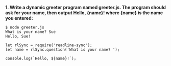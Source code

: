 **1. Write a dynamic greeter program named greeter.js. The program should ask for your name, then output Hello, {name}! where {name} is the name you entered:**

```
$ node greeter.js
What is your name? Sue
Hello, Sue!
```

```
let rlSync = require('readline-sync');
let name = rlSync.question('What is your name? ');

console.log(`Hello, ${name}!`);
```
